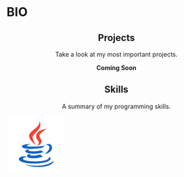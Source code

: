 # BIO

<h2 align="center">Projects</h2>
<p align="center">Take a look at my most important projects.</p>
<p align="center"><b>Coming Soon</b></p>

<h2 align="center">Skills</h2>
<p align="center">A summary of my programming skills.</p>

<img align="center">
<img src='https://raw.githubusercontent.com/Nukecraft5419/Nukecraft5419/master/skills/java.png' height='128px'/>
</p>
